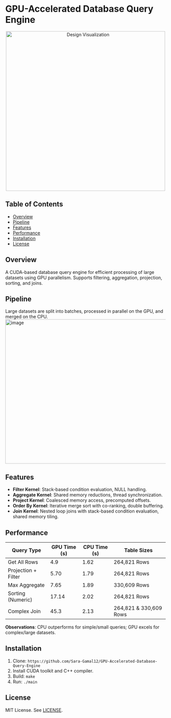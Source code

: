 # GPU-Accelerated Database Query Engine
<p align="center">
  <img src="https://github.com/user-attachments/assets/74c0faa0-0400-41fc-89a7-c255a0ad587d" alt="Design Visualization" width="500">
</p>

## Table of Contents
- [Overview](#overview)
- [Pipeline](#pipeline)
- [Features](#features)
- [Performance](#performance)
- [Installation](#installation)
- [License](#license)

## Overview
A CUDA-based database query engine for efficient processing of large datasets using GPU parallelism. Supports filtering, aggregation, projection, sorting, and joins.

## Pipeline
Large datasets are split into batches, processed in parallel on the GPU, and merged on the CPU.
<img width="912" height="452" alt="image" src="https://github.com/user-attachments/assets/a54a5d62-1dac-4090-8b47-5817a103a69f" />

## Features
- **Filter Kernel**: Stack-based condition evaluation, NULL handling.
- **Aggregate Kernel**: Shared memory reductions, thread synchronization.
- **Project Kernel**: Coalesced memory access, precomputed offsets.
- **Order By Kernel**: Iterative merge sort with co-ranking, double buffering.
- **Join Kernel**: Nested loop joins with stack-based condition evaluation, shared memory tiling.


## Performance
| Query Type | GPU Time (s) | CPU Time (s) | Table Sizes |
|------------|--------------|--------------|-------------|
| Get All Rows | 4.9 | 1.62 | 264,821 Rows |
| Projection + Filter | 5.70 | 1.79 | 264,821 Rows |
| Max Aggregate | 7.65 | 1.89 | 330,609 Rows |
| Sorting (Numeric) | 17.14 | 2.02 | 264,821 Rows |
| Complex Join | 45.3 | 2.13 | 264,821 & 330,609 Rows |

**Observations**: CPU outperforms for simple/small queries; GPU excels for complex/large datasets.

## Installation
1. Clone: `https://github.com/Sara-Gamal12/GPU-Accelerated-Database-Query-Engine`
2. Install CUDA toolkit and C++ compiler.
3. Build: `make`
4. Run: `./main`


## License
MIT License. See [LICENSE](LICENSE).
